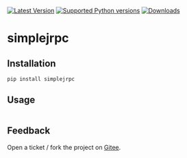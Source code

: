 [![Latest Version](https://img.shields.io/pypi/v/simplejrpc.svg)](https://pypi.python.org/pypi/simplejrpc/)
[![Supported Python versions](https://img.shields.io/pypi/pyversions/simplejrpc.svg)](https://pypi.python.org/pypi/simplejrpc/)
[![Downloads](https://img.shields.io/pypi/dm/simplejrpc.svg)](https://pypi.python.org/pypi/simplejrpc/)

simplejrpc
==========

Installation
-------------

```
pip install simplejrpc
```

Usage
-----

```python


```



Feedback
--------

Open a ticket / fork the project on [Gitee](https://gitee.com/gmssh_1/simplerpc.git).
